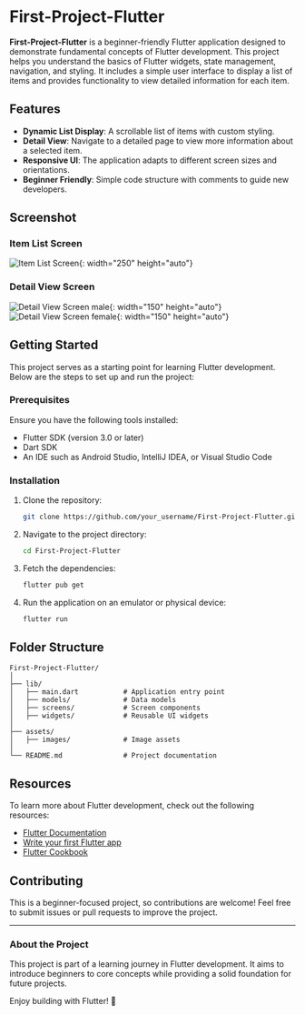 # First-Project-Flutter

**First-Project-Flutter** is a beginner-friendly Flutter application designed to demonstrate fundamental concepts of Flutter development. This project helps you understand the basics of Flutter widgets, state management, navigation, and styling. It includes a simple user interface to display a list of items and provides functionality to view detailed information for each item.

## Features

- **Dynamic List Display**: A scrollable list of items with custom styling.
- **Detail View**: Navigate to a detailed page to view more information about a selected item.
- **Responsive UI**: The application adapts to different screen sizes and orientations.
- **Beginner Friendly**: Simple code structure with comments to guide new developers.

## Screenshot

### Item List Screen
![Item List Screen](assets/Screenshot%202025-01-09%20194706.png){: width="250" height="auto"}

### Detail View Screen
![Detail View Screen male](assets/Screenshot%202025-01-09%20194823.png){: width="150" height="auto"}    ![Detail View Screen female](assets/Screenshot%202025-01-09%20194918.png){: width="150" height="auto"}


## Getting Started

This project serves as a starting point for learning Flutter development. Below are the steps to set up and run the project:

### Prerequisites

Ensure you have the following tools installed:
- Flutter SDK (version 3.0 or later)
- Dart SDK
- An IDE such as Android Studio, IntelliJ IDEA, or Visual Studio Code

### Installation

1. Clone the repository:
   ```bash
   git clone https://github.com/your_username/First-Project-Flutter.git
   ```

2. Navigate to the project directory:
   ```bash
   cd First-Project-Flutter
   ```

3. Fetch the dependencies:
   ```bash
   flutter pub get
   ```

4. Run the application on an emulator or physical device:
   ```bash
   flutter run
   ```

## Folder Structure

```
First-Project-Flutter/
│
├── lib/
│   ├── main.dart           # Application entry point
│   ├── models/             # Data models
│   ├── screens/            # Screen components
│   ├── widgets/            # Reusable UI widgets
│
├── assets/
│   ├── images/             # Image assets
│
└── README.md               # Project documentation
```

## Resources

To learn more about Flutter development, check out the following resources:
- [Flutter Documentation](https://docs.flutter.dev/)
- [Write your first Flutter app](https://docs.flutter.dev/get-started/codelab)
- [Flutter Cookbook](https://docs.flutter.dev/cookbook)

## Contributing

This is a beginner-focused project, so contributions are welcome! Feel free to submit issues or pull requests to improve the project.

---

### About the Project
This project is part of a learning journey in Flutter development. It aims to introduce beginners to core concepts while providing a solid foundation for future projects.

Enjoy building with Flutter! 🚀
